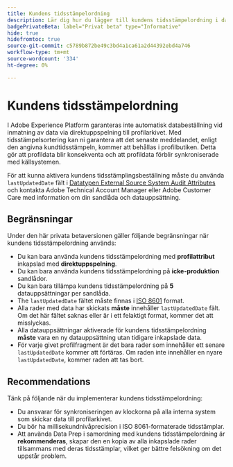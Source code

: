 ```yaml
---
title: Kundens tidsstämpelordning
description: Lär dig hur du lägger till kundens tidsstämpelordning i datauppsättningarna för att säkerställa konsekvens i profildata.
badgePrivateBeta: label="Privat beta" type="Informative"
hide: true
hidefromtoc: true
source-git-commit: c5789b872be49c3bd4a1ca61a2d44392ebd4a746
workflow-type: tm+mt
source-wordcount: '334'
ht-degree: 0%

---
```



# Kundens tidsstämpelordning

I Adobe Experience Platform garanteras inte automatisk databeställning vid inmatning av data via direktuppspelning till profilarkivet. Med tidsstämpelsortering kan ni garantera att det senaste meddelandet, enligt den angivna kundtidsstämpeln, kommer att behållas i profilbutiken. Detta gör att profildata blir konsekventa och att profildata förblir synkroniserade med källsystemen.

För att kunna aktivera kundens tidsstämplingsbeställning måste du använda `lastUpdatedDate` fält i [Datatypen External Source System Audit Attributes](../xdm/data-types/external-source-system-audit-attributes.md) och kontakta Adobe Technical Account Manager eller Adobe Customer Care med information om din sandlåda och datauppsättning.

## Begränsningar

Under den här privata betaversionen gäller följande begränsningar när kundens tidsstämpelordning används:

- Du kan bara använda kundens tidsstämpelordning med **profilattribut** inkapslad med **direktuppspelning**.
- Du kan bara använda kundens tidsstämpelordning på **icke-produktion** sandlådor.
- Du kan bara tillämpa kundens tidsstämpelordning på **5** datauppsättningar per sandlåda.
- The `lastUpdatedDate` fältet måste finnas i [ISO 8601](https://www.iso.org/iso-8601-date-and-time-format.html) format.
- Alla rader med data har skickats **måste** innehåller `lastUpdatedDate` fält. Om det här fältet saknas eller är i ett felaktigt format, kommer det att misslyckas.
- Alla datauppsättningar aktiverade för kundens tidsstämpelordning **måste** vara en ny datauppsättning utan tidigare inkapslade data.
- För varje givet profilfragment är det bara rader som innehåller ett senare `lastUpdatedDate` kommer att förtäras. Om raden inte innehåller en nyare `lastUpdatedDate`, kommer raden att tas bort.

## Recommendations

Tänk på följande när du implementerar kundens tidsstämpelordning:

- Du ansvarar för synkroniseringen av klockorna på alla interna system som skickar data till profilarkivet.
- Du bör ha millisekundnivåprecision i ISO 8061-formaterade tidsstämplar.
- Att använda Data Prep i samordning med kundens tidsstämpelordning är **rekommenderas**, skapar den en kopia av alla inkapslade rader tillsammans med deras tidsstämplar, vilket ger bättre felsökning om det uppstår problem.
